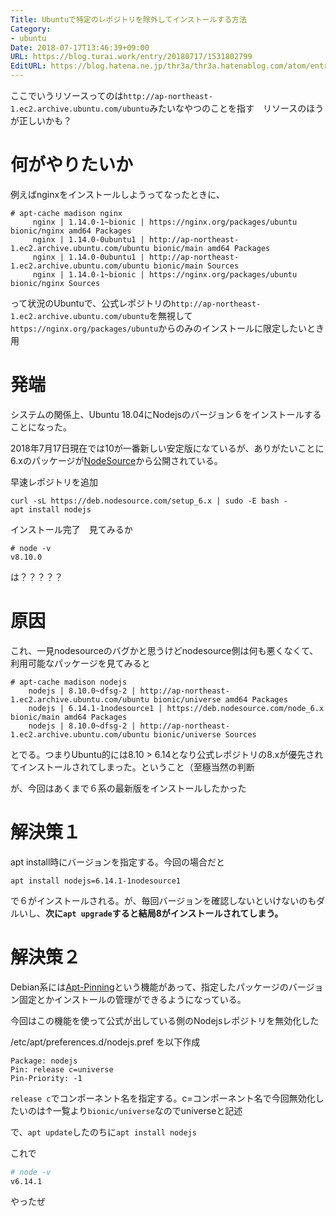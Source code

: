 ```yaml
---
Title: Ubuntuで特定のレポジトリを除外してインストールする方法
Category:
- ubuntu
Date: 2018-07-17T13:46:39+09:00
URL: https://blog.turai.work/entry/20180717/1531802799
EditURL: https://blog.hatena.ne.jp/thr3a/thr3a.hatenablog.com/atom/entry/10257846132601971636
---
```


ここでいうリソースってのは`http://ap-northeast-1.ec2.archive.ubuntu.com/ubuntu`みたいなやつのことを指す　リソースのほうが正しいかも？

# 何がやりたいか

例えばnginxをインストールしようってなったときに、

```
# apt-cache madison nginx
     nginx | 1.14.0-1~bionic | https://nginx.org/packages/ubuntu bionic/nginx amd64 Packages
     nginx | 1.14.0-0ubuntu1 | http://ap-northeast-1.ec2.archive.ubuntu.com/ubuntu bionic/main amd64 Packages
     nginx | 1.14.0-0ubuntu1 | http://ap-northeast-1.ec2.archive.ubuntu.com/ubuntu bionic/main Sources
     nginx | 1.14.0-1~bionic | https://nginx.org/packages/ubuntu bionic/nginx Sources
```

って状況のUbuntuで、公式レポジトリの`http://ap-northeast-1.ec2.archive.ubuntu.com/ubuntu`を無視して`https://nginx.org/packages/ubuntu`からのみのインストールに限定したいとき用


# 発端

システムの関係上、Ubuntu 18.04にNodejsのバージョン６をインストールすることになった。

2018年7月17日現在では10が一番新しい安定版になているが、ありがたいことに6.xのパッケージが[NodeSource](https://nodejs.org/ja/download/package-manager/#debian-and-ubuntu-based-linux-distributions-debian-ubuntu-linux)から公開されている。

早速レポジトリを追加

```
curl -sL https://deb.nodesource.com/setup_6.x | sudo -E bash -
apt install nodejs
```

インストール完了　見てみるか

```
# node -v
v8.10.0
```

は？？？？？

# 原因

これ、一見nodesourceのバグかと思うけどnodesource側は何も悪くなくて、利用可能なパッケージを見てみると

```
# apt-cache madison nodejs
    nodejs | 8.10.0~dfsg-2 | http://ap-northeast-1.ec2.archive.ubuntu.com/ubuntu bionic/universe amd64 Packages
    nodejs | 6.14.1-1nodesource1 | https://deb.nodesource.com/node_6.x bionic/main amd64 Packages
    nodejs | 8.10.0~dfsg-2 | http://ap-northeast-1.ec2.archive.ubuntu.com/ubuntu bionic/universe Sources
```

とでる。つまりUbuntu的には8.10 > 6.14となり公式レポジトリの8.xが優先されてインストールされてしまった。ということ（至極当然の判断

が、今回はあくまで６系の最新版をインストールしたかった

# 解決策１

apt install時にバージョンを指定する。今回の場合だと

```
apt install nodejs=6.14.1-1nodesource1
```

で６がインストールされる。が、毎回バージョンを確認しないといけないのもダルいし、**次に`apt upgrade`すると結局8がインストールされてしまう。**

# 解決策２

Debian系には[Apt-Pinning](https://wiki.debian.org/AptPreferences)という機能があって、指定したパッケージのバージョン固定とかインストールの管理ができるようになっている。

今回はこの機能を使って公式が出している側のNodejsレポジトリを無効化した

/etc/apt/preferences.d/nodejs.pref を以下作成

```
Package: nodejs
Pin: release c=universe
Pin-Priority: -1 
```

`release c`でコンポーネント名を指定する。c=コンポーネント名で今回無効化したいのは↑一覧より`bionic/universe`なのでuniverseと記述

で、`apt update`したのちに`apt install nodejs`

これで

```sh
# node -v
v6.14.1
```

やったぜ
